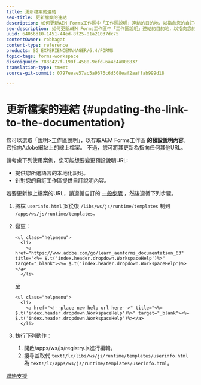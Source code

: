 ```yaml
---
title: 更新檔案的連結
seo-title: 更新檔案的連結
description: 如何更新AEM Forms工作區中「工作區說明」連結的目的地，以指向您的自訂檔案連結。
seo-description: 如何更新AEM Forms工作區中「工作區說明」連結的目的地，以指向您的自訂檔案連結。
uuid: 64056d10-1451-44ed-8f25-81a21037dc75
contentOwner: robhagat
content-type: reference
products: SG_EXPERIENCEMANAGER/6.4/FORMS
topic-tags: forms-workspace
discoiquuid: 788c427f-190f-4580-9efd-6a4c4a008837
translation-type: tm+mt
source-git-commit: 0797eeae57ac5a9676c6d308eaf2aaffab999d18

---
```



# 更新檔案的連結 {#updating-the-link-to-the-documentation}

您可以選取「說明>工作區說明」，以存取AEM Forms工作區 **的預設說明內容**。 它指向Adobe網站上的線上檔案。 不過，您可將其更新為指向任何其他URL。

請考慮下列使用案例，您可能想要變更預設說明URL:

* 提供您所選語言的本地化說明。
* 針對您的自訂工作區提供自訂說明內容。

若要更新線上檔案的URL，請遵循自訂的 [一般步驟](/help/forms/using/generic-steps-html-workspace-customization.md) ，然後遵循下列步驟。

1. 將檔 `userinfo.html` 案從復 `/libs/ws/js/runtime/templates` 制到 `/apps/ws/js/runtime/templates`。
1. 變更：

   ```
   <ul class="helpmenu">
     <li>            
       <a href="https://www.adobe.com/go/learn_aemforms_documentation_63" title="<%= $.t('index.header.dropdown.WorkspaceHelp')%>" target="_blank"><%= $.t('index.header.dropdown.WorkspaceHelp')%></a>
     </li>
   ```

   至

   ```
   <ul class="helpmenu">
     <li>            
       <a href="<!--place new help url here-->" title="<%= $.t('index.header.dropdown.WorkspaceHelp')%>" target="_blank"><%= $.t('index.header.dropdown.WorkspaceHelp')%></a>
     </li>
   ```

1. 執行下列動作：

   1. 開啟/apps/ws/js/registry.js進行編輯。
   1. 搜尋並取代 `text!/lc/libs/ws/js/runtime/templates/userinfo.html` 為 `text!/lc/apps/ws/js/runtime/templates/userinfo.html`。

[聯絡支援](https://www.adobe.com/account/sign-in.supportportal.html)

